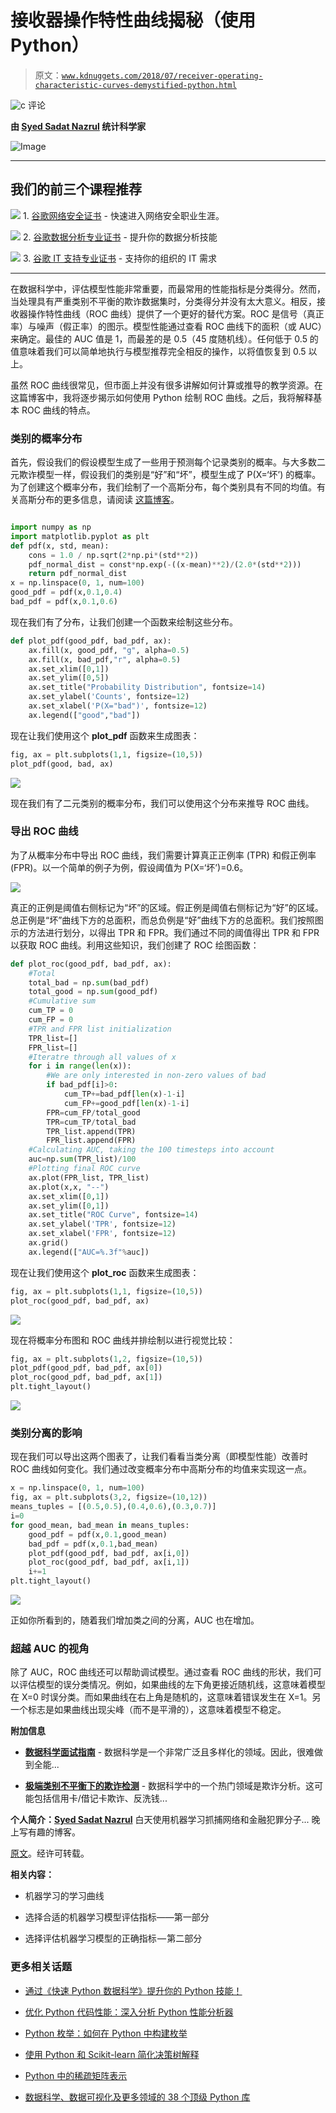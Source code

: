 # 接收器操作特性曲线揭秘（使用 Python）

> 原文：[`www.kdnuggets.com/2018/07/receiver-operating-characteristic-curves-demystified-python.html`](https://www.kdnuggets.com/2018/07/receiver-operating-characteristic-curves-demystified-python.html)

![c](img/3d9c022da2d331bb56691a9617b91b90.png) 评论

**由 [Syed Sadat Nazrul](https://www.linkedin.com/in/snazrul1/) 统计科学家**

![Image](img/02f70f95e8cbdccd75cab6f2efaf86c9.png)

* * *

## 我们的前三个课程推荐

![](img/0244c01ba9267c002ef39d4907e0b8fb.png) 1\. [谷歌网络安全证书](https://www.kdnuggets.com/google-cybersecurity) - 快速进入网络安全职业生涯。

![](img/e225c49c3c91745821c8c0368bf04711.png) 2\. [谷歌数据分析专业证书](https://www.kdnuggets.com/google-data-analytics) - 提升你的数据分析技能

![](img/0244c01ba9267c002ef39d4907e0b8fb.png) 3\. [谷歌 IT 支持专业证书](https://www.kdnuggets.com/google-itsupport) - 支持你的组织的 IT 需求

* * *

在数据科学中，评估模型性能非常重要，而最常用的性能指标是分类得分。然而，当处理具有严重类别不平衡的欺诈数据集时，分类得分并没有太大意义。相反，接收器操作特性曲线（ROC 曲线）提供了一个更好的替代方案。ROC 是信号（真正率）与噪声（假正率）的图示。模型性能通过查看 ROC 曲线下的面积（或 AUC）来确定。最佳的 AUC 值是 1，而最差的是 0.5（45 度随机线）。任何低于 0.5 的值意味着我们可以简单地执行与模型推荐完全相反的操作，以将值恢复到 0.5 以上。

虽然 ROC 曲线很常见，但市面上并没有很多讲解如何计算或推导的教学资源。在这篇博客中，我将逐步揭示如何使用 Python 绘制 ROC 曲线。之后，我将解释基本 ROC 曲线的特点。

### 类别的概率分布

首先，假设我们的假设模型生成了一些用于预测每个记录类别的概率。与大多数二元欺诈模型一样，假设我们的类别是“好”和“坏”，模型生成了 P(X=‘坏’) 的概率。为了创建这个概率分布，我们绘制了一个高斯分布，每个类别具有不同的均值。有关高斯分布的更多信息，请阅读 [这篇博客](https://towardsdatascience.com/understanding-the-68-95-99-7-rule-for-a-normal-distribution-b7b7cbf760c2)。

```py

import numpy as np
import matplotlib.pyplot as plt
def pdf(x, std, mean):
    cons = 1.0 / np.sqrt(2*np.pi*(std**2))
    pdf_normal_dist = const*np.exp(-((x-mean)**2)/(2.0*(std**2)))
    return pdf_normal_dist
x = np.linspace(0, 1, num=100)
good_pdf = pdf(x,0.1,0.4)
bad_pdf = pdf(x,0.1,0.6)
```

现在我们有了分布，让我们创建一个函数来绘制这些分布。

```py
def plot_pdf(good_pdf, bad_pdf, ax):
    ax.fill(x, good_pdf, "g", alpha=0.5)
    ax.fill(x, bad_pdf,"r", alpha=0.5)
    ax.set_xlim([0,1])
    ax.set_ylim([0,5])
    ax.set_title("Probability Distribution", fontsize=14)
    ax.set_ylabel('Counts', fontsize=12)
    ax.set_xlabel('P(X="bad")', fontsize=12)
    ax.legend(["good","bad"])
```

现在让我们使用这个 **plot_pdf** 函数来生成图表：

```py
fig, ax = plt.subplots(1,1, figsize=(10,5))
plot_pdf(good, bad, ax)
```

![](img/7a9921ab52c894aab2fe18cf002ba628.png)

现在我们有了二元类别的概率分布，我们可以使用这个分布来推导 ROC 曲线。

### 导出 ROC 曲线

为了从概率分布中导出 ROC 曲线，我们需要计算真正正例率 (TPR) 和假正例率 (FPR)。以一个简单的例子为例，假设阈值为 P(X=‘坏’)=0.6。

![](img/86ee109313664de02f85d6b4c2bb54fc.png)

真正的正例是阈值右侧标记为“坏”的区域。假正例是阈值右侧标记为“好”的区域。总正例是“坏”曲线下方的总面积，而总负例是“好”曲线下方的总面积。我们按照图示的方法进行划分，以得出 TPR 和 FPR。我们通过不同的阈值得出 TPR 和 FPR 以获取 ROC 曲线。利用这些知识，我们创建了 ROC 绘图函数：

```py
def plot_roc(good_pdf, bad_pdf, ax):
    #Total
    total_bad = np.sum(bad_pdf)
    total_good = np.sum(good_pdf)
    #Cumulative sum
    cum_TP = 0
    cum_FP = 0
    #TPR and FPR list initialization
    TPR_list=[]
    FPR_list=[]
    #Iteratre through all values of x
    for i in range(len(x)):
        #We are only interested in non-zero values of bad
        if bad_pdf[i]>0:
            cum_TP+=bad_pdf[len(x)-1-i]
            cum_FP+=good_pdf[len(x)-1-i]
        FPR=cum_FP/total_good
        TPR=cum_TP/total_bad
        TPR_list.append(TPR)
        FPR_list.append(FPR)
    #Calculating AUC, taking the 100 timesteps into account
    auc=np.sum(TPR_list)/100
    #Plotting final ROC curve
    ax.plot(FPR_list, TPR_list)
    ax.plot(x,x, "--")
    ax.set_xlim([0,1])
    ax.set_ylim([0,1])
    ax.set_title("ROC Curve", fontsize=14)
    ax.set_ylabel('TPR', fontsize=12)
    ax.set_xlabel('FPR', fontsize=12)
    ax.grid()
    ax.legend(["AUC=%.3f"%auc])
```

现在让我们使用这个 **plot_roc** 函数来生成图表：

```py
fig, ax = plt.subplots(1,1, figsize=(10,5))
plot_roc(good_pdf, bad_pdf, ax)
```

![](img/3473fd9e1c1159c53781c36a04da17e5.png)

现在将概率分布图和 ROC 曲线并排绘制以进行视觉比较：

```py
fig, ax = plt.subplots(1,2, figsize=(10,5))
plot_pdf(good_pdf, bad_pdf, ax[0])
plot_roc(good_pdf, bad_pdf, ax[1])
plt.tight_layout()
```

![](img/02f70f95e8cbdccd75cab6f2efaf86c9.png)

### 类别分离的影响

现在我们可以导出这两个图表了，让我们看看当类分离（即模型性能）改善时 ROC 曲线如何变化。我们通过改变概率分布中高斯分布的均值来实现这一点。

```py
x = np.linspace(0, 1, num=100)
fig, ax = plt.subplots(3,2, figsize=(10,12))
means_tuples = [(0.5,0.5),(0.4,0.6),(0.3,0.7)]
i=0
for good_mean, bad_mean in means_tuples:
    good_pdf = pdf(x,0.1,good_mean)
    bad_pdf = pdf(x,0.1,bad_mean)
    plot_pdf(good_pdf, bad_pdf, ax[i,0])
    plot_roc(good_pdf, bad_pdf, ax[i,1])
    i+=1
plt.tight_layout()
```

![](img/20818e7120759fbec5979733f40c7320.png)

正如你所看到的，随着我们增加类之间的分离，AUC 也在增加。

### 超越 AUC 的视角

除了 AUC，ROC 曲线还可以帮助调试模型。通过查看 ROC 曲线的形状，我们可以评估模型的误分类情况。例如，如果曲线的左下角更接近随机线，这意味着模型在 X=0 时误分类。而如果曲线在右上角是随机的，这意味着错误发生在 X=1。另一个标志是如果曲线出现尖峰（而不是平滑的），这意味着模型不稳定。

**附加信息**

+   [**数据科学面试指南**](https://towardsdatascience.com/data-science-interview-guide-4ee9f5dc778) - 数据科学是一个非常广泛且多样化的领域。因此，很难做到全能...

+   [**极端类别不平衡下的欺诈检测**](https://towardsdatascience.com/fraud-detection-under-extreme-class-imbalance-c241854e60c) - 数据科学中的一个热门领域是欺诈分析。这可能包括信用卡/借记卡欺诈、反洗钱...

**个人简介：[Syed Sadat Nazrul](https://www.linkedin.com/in/snazrul1/)** 白天使用机器学习抓捕网络和金融犯罪分子... 晚上写有趣的博客。

[原文](https://towardsdatascience.com/receiver-operating-characteristic-curves-demystified-in-python-bd531a4364d0)。经许可转载。

**相关内容：**

+   机器学习的学习曲线

+   选择合适的机器学习模型评估指标——第一部分

+   选择评估机器学习模型的正确指标 — 第二部分

### 更多相关话题

+   [通过《快速 Python 数据科学》提升你的 Python 技能！](https://www.kdnuggets.com/2022/06/manning-step-python-game-fast-python-data-science.html)

+   [优化 Python 代码性能：深入分析 Python 性能分析器](https://www.kdnuggets.com/2023/02/optimizing-python-code-performance-deep-dive-python-profilers.html)

+   [Python 枚举：如何在 Python 中构建枚举](https://www.kdnuggets.com/python-enum-how-to-build-enumerations-in-python)

+   [使用 Python 和 Scikit-learn 简化决策树解释](https://www.kdnuggets.com/2017/05/simplifying-decision-tree-interpretation-decision-rules-python.html)

+   [Python 中的稀疏矩阵表示](https://www.kdnuggets.com/2020/05/sparse-matrix-representation-python.html)

+   [数据科学、数据可视化及更多领域的 38 个顶级 Python 库](https://www.kdnuggets.com/2020/11/top-python-libraries-data-science-data-visualization-machine-learning.html)
